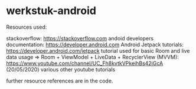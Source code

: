 # werkstuk-android

Resources used:

stackoverflow: https://stackoverflow.com
andoid developers documentation: https://developer.android.com
Android Jetpack tutorials: https://developer.android.com/jetpack
tutorial used for basic Room and live data usage => Room + ViewModel + LiveData + RecyclerView (MVVM): https://www.youtube.com/channel/UC_Fh8kvtkVPkeihBs42jGcA (20/05/2020)
various other youtube tutorials

further resource references are in the code.